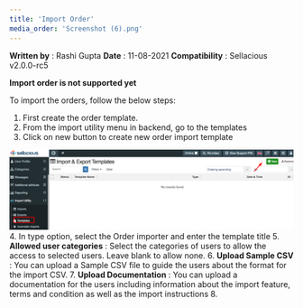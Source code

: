 ```yaml
---
title: 'Import Order'
media_order: 'Screenshot (6).png'
---
```


**Written by** : Rashi Gupta
**Date** : 11-08-2021
**Compatibility** : Sellacious v2.0.0-rc5

**Import order is not supported yet**

To import the orders, follow the below steps:

1. First create the order template.
2. From the import utility menu in backend, go to the templates
3. Click on new button to create new order import template

![Screenshot%20%286%29](Screenshot%20%286%29.png "Screenshot%20%286%29")
4. In type option, select the Order importer and enter the template title
5. **Allowed user categories** : Select the categories of users to allow the access to selected users. Leave blank to allow none.
6. **Upload Sample CSV** : You can upload a Sample CSV file to guide the users about the format for the import CSV.
7. **Upload Documentation** : You can upload a documentation for the users including information about the import feature, terms and condition as well as the import instructions
8. 
